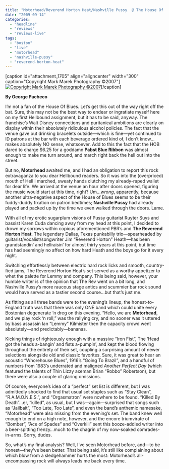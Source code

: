 ```yaml
---
title: "Motorhead/Reverend Horton Heat/Nashville Pussy  @ The House Of Blues, Boston, MA., September 6th, 2009"
date: "2009-09-14"
categories: 
  - "headline"
  - "reviews"
  - "reviews-live"
tags: 
  - "boston"
  - "live"
  - "motorhead"
  - "nashville-pussy"
  - "reverend-horton-heat"
---
```


\[caption id="attachment\_1705" align="aligncenter" width="300" caption="Copyright Mark Marek Photography ©2007"\][![Copyright Mark Marek Photography ©2007](http://www.hellbound.ca/wp-content/uploads/2009/09/Motorhead-03-300x199.jpg "Motorhead-03")](http://www.hellbound.ca/wp-content/uploads/2009/09/Motorhead-03.jpg)\[/caption\]

**By George Pacheco**

I’m not a fan of the House Of Blues. Let’s get this out of the way right off the bat. Sure, this may not be the best way to endear or ingratiate myself here on my first Hellbound assignment, but it has to be said, anyway. The franchise’s Walt Disney connections and puritanical ambitions are clearly on display within their absolutely ridiculous alcohol policies. The fact that the venue gave out drinking bracelets outside—which is fine—yet continued to ID patrons at the bar with each beverage ordered kind of, I don’t know…makes absolutely NO sense, whatsoever. Add to this the fact that the HOB dared to charge $6.25 for a goddamn **Pabst Blue Ribbon** was almost enough to make me turn around, and march right back the hell out into the street.

But no, **Motorhead** awaited me, and I had an obligation to report this rock extravaganza to you dear Hellbound readers. So it was into the (overpriced) mouth of Hell I marched, sweaty hands clutching my already-raped wallet for dear life. We arrived at the venue an hour after doors opened, figuring the music would start at this time, right? Um…_wrong_, apparently, because another ultra-negative aspect of the House of Blues seems to be their fuddy-duddy fixation on patron bedtimes; **Nashville Pussy** had already played and packed up by the time we even walked through the doors. Lame.

With all of my erotic sugarplum visions of Pussy guitarist Ruyter Suys and bassist Karen Cuda dancing away from my head at this point, I decided to drown my sorrows within copious aforementioned PBR’s and **The Reverend Horton Heat**. The legendary Dallas, Texas punkabilly trio—spearheaded by guitarist/vocalist/songwriter Jim “Reverend Horton” Heath—has been grandstandin’ and hellraisin’ for almost thirty years at this point, but time has had seemingly no affect on how hard Heath and the boys go for it every night.

Switching effortlessly between electric hard rock licks and smooth, country-fied jams, The Reverend Horton Heat’s set served as a worthy appetizer to whet the palette for Lemmy and company. This being said, however, your humble writer is of the opinion that The Rev went on a bit long, and Nashville Pussy’s more raucous stage antics and scummier bar rock sound would have served as a tastier second course…but that’s just me.

As fitting as all three bands were to the evening’s lineup, the honest-to-England truth was that there was only ONE band which could unite every Bostonian degenerate ‘n dreg on this evening. “Hello, we are **Motorhead**, and we play rock ‘n roll,” was the rallying cry, and no sooner was it uttered by bass assassin Ian “Lemmy” Kilmister then the capacity crowd went absolutely—and predictably—bananas.

Kicking things of righteously enough with a massive “Iron Fist”, The ‘Head got the heads a-bangin’ and fists a-pumpin’, and kept the blood flowing throughout the entirety of their set, coupling a surprising amount of newer selections alongside old and classic favorites. Sure, it was great to hear an acoustic “Whorehouse Blues”, 1916’s “Going To Brazil”, and a handful of numbers from 1983’s underrated and maligned _Another Perfect Day_ (which featured the talents of Thin Lizzy axeman Brian “Robbo” Robertson), but there were also a couple of glaring omissions.

Of course, everyone’s idea of a “perfect” set list is different, but I was admittedly shocked to find that usual set staples such as “Stay Clean”, “R.A.M.O.N.E.S.”, and “Orgasmatron” were nowhere to be found. “Killed By Death”…er, “killed”, as usual, but I was—again—surprised that songs such as “Jailbait”, “Too Late, Too Late”, and even the band’s anthemic namesake, “Motorhead” were also missing from the evening’s set. The band knew well enough to end on a high note, however, and the encore triumvirate of “Bomber”, “Ace of Spades” and “Overkill” sent this booze-addled writer into a beer-spitting frenzy…much to the chagrin of my now-soaked comrades-in-arms. Sorry, dudes.

So, what’s my final analysis? Well, I’ve seen Motorhead before, and—to be honest—they’ve been better. That being said, it’s still like complaining about which blow from a sledgehammer hurts the most: Motorhead’s all-encompassing rock will always leads me back every time.
